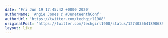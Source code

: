 ```yaml
---
date: 'Fri Jun 19 17:45:42 +0000 2020'
authorName: 'Angie Jones @ #JuneteenthConf'
authorUrl: 'https://twitter.com/techgirl1908'
originalPost: 'https://twitter.com/techgirl1908/status/1274035641890689025'
layout: like
---
```

